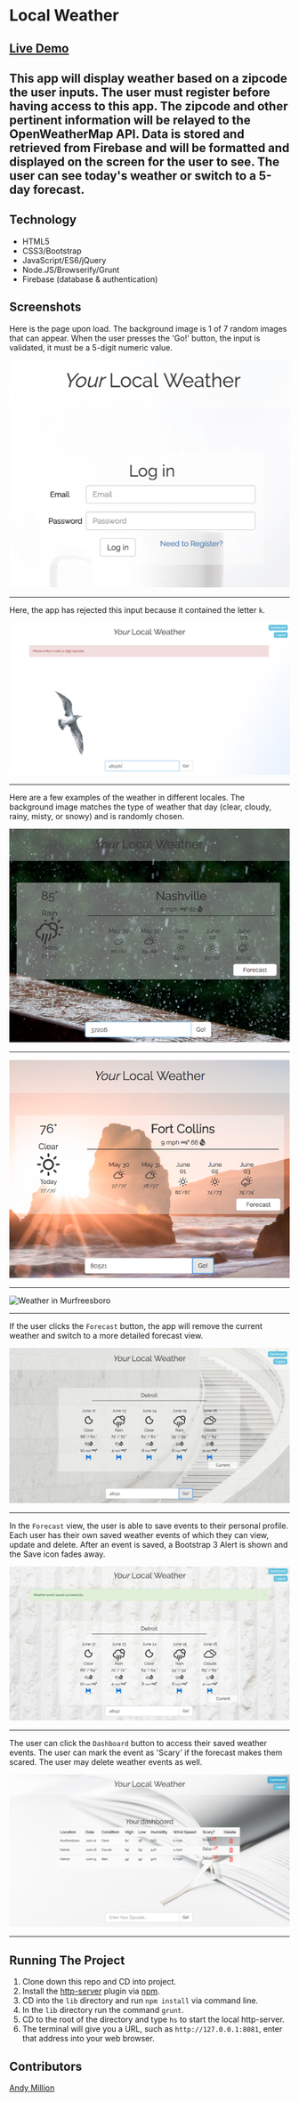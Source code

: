 # Local Weather

## [Live Demo](https://local-weather-24172.firebaseapp.com/)

## This app will display weather based on a zipcode the user inputs. The user must register before having access to this app. The zipcode and other pertinent information will be relayed to the OpenWeatherMap API. Data is stored and retrieved from Firebase and will be formatted and displayed on the screen for the user to see. The user can see today's weather or switch to a 5-day forecast.

## Technology
- HTML5
- CSS3/Bootstrap
- JavaScript/ES6/jQuery
- Node.JS/Browserify/Grunt
- Firebase (database & authentication)

## Screenshots

Here is the page upon load. The background image is 1 of 7 random images that can appear. When the user presses the 'Go!' button, the input is validated, it must be a 5-digit numeric value.

![Page upon load](https://raw.githubusercontent.com/amillion3/local-weather/master/images/screenshots/on-load.png)
___

Here, the app has rejected this input because it contained the letter `k`.

![Bad zip](https://raw.githubusercontent.com/amillion3/local-weather/master/images/screenshots/validate-input.png)
___

Here are a few examples of the weather in different locales. The background image matches the type of weather that day (clear, cloudy, rainy, misty, or snowy) and is randomly chosen.


![Weather in Nashville](https://raw.githubusercontent.com/amillion3/local-weather/master/images/screenshots/current-nashville.png)
___

![Weather in Fort Collins](https://raw.githubusercontent.com/amillion3/local-weather/master/images/screenshots/current-fort-collins.png)
___

![Weather in Murfreesboro](https://raw.githubusercontent.com/amillion3/local-weather/master/images/screenshots/current.png)
___

If the user clicks the `Forecast` button, the app will remove the current weather and switch to a more detailed forecast view.

![Forecast](https://raw.githubusercontent.com/amillion3/local-weather/master/images/screenshots/forecast.png)
___

In the `Forecast` view, the user is able to save events to their personal profile. Each user has their own saved weather events of which they can view, update and delete. After an event is saved, a Bootstrap 3 Alert is shown and the Save icon fades away.

![Forecast view](https://raw.githubusercontent.com/amillion3/local-weather/master/images/screenshots/weather-event-saved.png)
___


The user can click the `Dashboard` button to access their saved weather events. The user can mark the event as 'Scary' if the forecast makes them scared. The user may delete weather events as well.

![Dashboard view](https://raw.githubusercontent.com/amillion3/local-weather/master/images/screenshots/dashboard.png)

___
## Running The Project
1. Clone down this repo and CD into project.
2. Install the [http-server](https://www.npmjs.com/package/http-server) plugin via [npm](https://www.npmjs.com/).
3. CD into the `lib` directory and run `npm install` via command line.
4. In the `lib` directory run the command `grunt`.
5. CD to the root of the directory and type `hs` to start the local http-server.
6. The terminal will give you a URL, such as `http://127.0.0.1:8081`, enter that address into your web browser.


## Contributors
[Andy Million](https://github.com/amillion3)